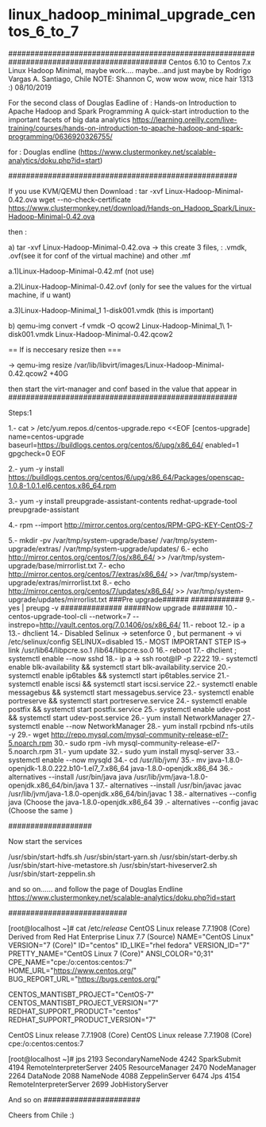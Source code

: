 # linux_hadoop_minimal_upgrade_centos_6_to_7

############################################################################################
Centos 6.10 to Centos 7.x Linux Hadoop Minimal, maybe work....
maybe...and just maybe by Rodrigo Vargas A. Santiago, Chile 
NOTE: Shannon C, wow wow wow, nice hair 1313 :) 
08/10/2019 

For the second class of Douglas Eadline of :
Hands-on Introduction to Apache Hadoop and Spark Programming
A quick-start introduction to the important facets of big data analytics
https://learning.oreilly.com/live-training/courses/hands-on-introduction-to-apache-hadoop-and-spark-programming/0636920326755/
 
for : Douglas endline (https://www.clustermonkey.net/scalable-analytics/doku.php?id=start)

####################################################

If you use KVM/QEMU then
Download : tar -xvf Linux-Hadoop-Minimal-0.42.ova
wget --no-check-certificate https://www.clustermonkey.net/download/Hands-on_Hadoop_Spark/Linux-Hadoop-Minimal-0.42.ova



then :

a) tar -xvf Linux-Hadoop-Minimal-0.42.ova -> this create 3 files,
: .vmdk, .ovf(see it for conf of the virtual machine) and other .mf

a.1)Linux-Hadoop-Minimal-0.42.mf (not use)

a.2)Linux-Hadoop-Minimal-0.42.ovf (only for see the values for the virtual machine, if u want)

a.3)Linux-Hadoop-Minimal_1 1-disk001.vmdk  (this is important)

b) qemu-img convert -f vmdk -O qcow2 Linux-Hadoop-Minimal_1\ 1-disk001.vmdk Linux-Hadoop-Minimal-0.42.qcow2

== If is neccesary resize then ===

-> qemu-img resize /var/lib/libvirt/images/Linux-Hadoop-Minimal-0.42.qcow2 +40G

then start the virt-manager and conf based in the value that appear in 
####################################################

Steps:1

1.- cat > /etc/yum.repos.d/centos-upgrade.repo <<EOF
[centos-upgrade]
name=centos-upgrade
baseurl=https://buildlogs.centos.org/centos/6/upg/x86_64/
enabled=1
gpgcheck=0
EOF

2.- yum -y install https://buildlogs.centos.org/centos/6/upg/x86_64/Packages/openscap-1.0.8-1.0.1.el6.centos.x86_64.rpm

3.- yum -y install preupgrade-assistant-contents redhat-upgrade-tool preupgrade-assistant

4.-  rpm --import http://mirror.centos.org/centos/RPM-GPG-KEY-CentOS-7

5.- mkdir -pv /var/tmp/system-upgrade/base/ /var/tmp/system-upgrade/extras/ /var/tmp/system-upgrade/updates/
6.- echo http://mirror.centos.org/centos/7/os/x86_64/ >> /var/tmp/system-upgrade/base/mirrorlist.txt
 7.-  echo http://mirror.centos.org/centos/7/extras/x86_64/ >> /var/tmp/system-upgrade/extras/mirrorlist.txt
 8.-   echo http://mirror.centos.org/centos/7/updates/x86_64/ >> /var/tmp/system-upgrade/updates/mirrorlist.txt
###Pre upgrade######
############
9.- yes | preupg -v
##############
#####Now upgrade #######
10.- centos-upgrade-tool-cli --network=7 --instrepo=http://vault.centos.org/7.0.1406/os/x86_64/
11.- reboot
12.- ip a
13.- dhclient
14.- Disabled Selinux -> setenforce 0
, but permanent -> vi /etc/selinux/config 
SELINUX=disabled
15.- MOST IMPORTANT STEP IS->
 link /usr/lib64/libpcre.so.1 /lib64/libpcre.so.0
16.- reboot
17.- dhclient ; systemctl  enable --now sshd
18.- ip a -> ssh root@IP -p 2222
19.-   systemctl enable blk-availability && systemctl start blk-availability.service
20.-    systemctl enable ip6tables && systemctl start ip6tables.service
21.-   systemctl enable iscsi && systemctl start iscsi.service
22.-  systemctl enable messagebus && systemctl start messagebus.service
23.- systemctl enable portreserve && systemctl start portreserve.service
24.-   systemctl enable postfix && systemctl start postfix.service
25.-   systemctl enable udev-post && systemctl start udev-post.service
26.- yum install NetworkManager
27.- systemctl enable --now NetworkManager
28.- yum install rpcbind nfs-utils -y
29.- wget http://repo.mysql.com/mysql-community-release-el7-5.noarch.rpm
30.-    sudo rpm -ivh mysql-community-release-el7-5.noarch.rpm
31.-  yum update
32.-    sudo yum install mysql-server
33.-  systemctl enable --now mysqld
34.- cd   /usr/lib/jvm/
35.- mv java-1.8.0-openjdk-1.8.0.222.b10-1.el7_7.x86_64 java-1.8.0-openjdk.x86_64
36.- alternatives --install /usr/bin/java java /usr/lib/jvm/java-1.8.0-openjdk.x86_64/bin/java 1
37.- alternatives --install /usr/bin/javac javac /usr/lib/jvm/java-1.8.0-openjdk.x86_64/bin/javac 1
38.- alternatives --config java (Choose the java-1.8.0-openjdk.x86_64
39 .-    alternatives --config javac (Choose the same )

###################

Now start the services

/usr/sbin/start-hdfs.sh /usr/sbin/start-yarn.sh /usr/sbin/start-derby.sh /usr/sbin/start-hive-metastore.sh /usr/sbin/start-hiveserver2.sh /usr/sbin/start-zeppelin.sh

and so on……
and follow the page of Douglas Endline
https://www.clustermonkey.net/scalable-analytics/doku.php?id=start


###########################

[root@localhost ~]# cat /etc/*release*
CentOS Linux release 7.7.1908 (Core)
Derived from Red Hat Enterprise Linux 7.7 (Source)
NAME="CentOS Linux"
VERSION="7 (Core)"
ID="centos"
ID_LIKE="rhel fedora"
VERSION_ID="7"
PRETTY_NAME="CentOS Linux 7 (Core)"
ANSI_COLOR="0;31"
CPE_NAME="cpe:/o:centos:centos:7"
HOME_URL="https://www.centos.org/"
BUG_REPORT_URL="https://bugs.centos.org/"

CENTOS_MANTISBT_PROJECT="CentOS-7"
CENTOS_MANTISBT_PROJECT_VERSION="7"
REDHAT_SUPPORT_PRODUCT="centos"
REDHAT_SUPPORT_PRODUCT_VERSION="7"

CentOS Linux release 7.7.1908 (Core)
CentOS Linux release 7.7.1908 (Core)
cpe:/o:centos:centos:7

[root@localhost ~]# jps
2193 SecondaryNameNode
4242 SparkSubmit
4194 RemoteInterpreterServer
2405 ResourceManager
2470 NodeManager
2264 DataNode
2088 NameNode
4088 ZeppelinServer
6474 Jps
4154 RemoteInterpreterServer
2699 JobHistoryServer

And so on
######################

Cheers from Chile :)
